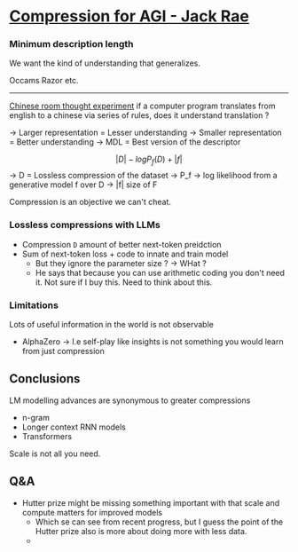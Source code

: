 # [Compression for AGI - Jack Rae](https://www.youtube.com/watch?v=dO4TPJkeaaU)

### Minimum description length
We want the kind of understanding that generalizes. 

Occams Razor etc.

----

[Chinese room thought experiment](https://en.wikipedia.org/wiki/Chinese_room#Chinese_room_thought_experiment) if a computer program translates from english to a chinese via series of rules, does it understand translation ? 

-> Larger representation = Lesser understanding 
-> Smaller representation = Better understanding 
-> MDL = Best version of the descriptor

$$|D|  -log P_f(D) + |f|$$
-> D = Lossless compression of the dataset
-> P_f -> log likelihood from a generative model f over D
-> |f| size of F

Compression is an objective we can't cheat. 

### Lossless compressions with LLMs
- Compression `D` amount of better next-token preidction
- Sum of next-token loss + code to innate and train model
  - But they ignore the parameter size ? -> WHat ? 
  - He says that because you can use arithmetic coding you don't need it. Not sure if I buy this. Need to think about this.

### Limitations
Lots of useful information in the world is not observable
- AlphaZero -> I.e self-play like insights is not something you would learn from just compression

## Conclusions
LM modelling advances are synonymous to greater compressions
- n-gram
- Longer context RNN models
- Transformers

Scale is not all you need. 

## Q&A
- Hutter prize might be missing something important with that scale and compute matters for improved models
  - Which se can see from recent progress, but I guess the point of the Hutter prize also is more about doing more with less data.
  - 
